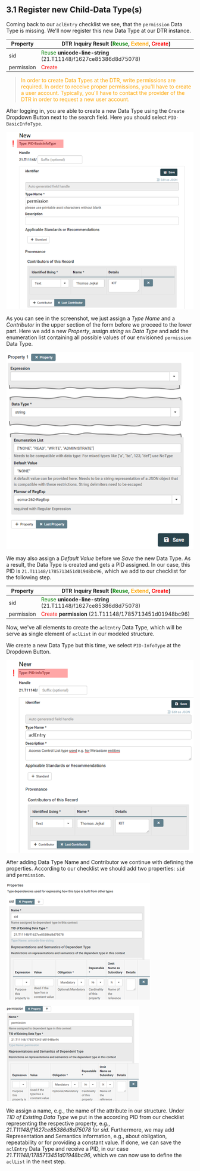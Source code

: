 ## 3.1 Register new Child-Data Type(s)

Coming back to our `aclEntry` checklist we see, that the `permission` Data Type is missing. We'll now register this new Data Type at our DTR instance.

| Property   | DTR Inquiry Result (<span style="color:green">Reuse</span>, <span style="color:orange">Extend</span>, <span style="color:red">Create</span>) |
| ---------- | ------------------------------------------------------------ |
| sid        | <span style="color:green">Reuse</span> **unicode-line-string** (21.T11148/f1627ce85386d8d75078) |
| permission | <span style="color:red">Create</span>                        |




><span style="color:orange">In order to create Data Types at the DTR, write permissions are required. In order to receive proper permissions, you'll have to create a user account. Typically, you'll have to contact the provider of the DTR in order to request a new user account.</span>



After logging in, you are able to create a new Data Type using the `Create` Dropdown Button next to the search field. Here you should select `PID-BasicInfoType`.

![](./images/datatype_permission_create_1.png)

As you can see in the screenshot, we just assign a *Type Name* and a *Contributor* in the upper section of the form before we proceed to the lower part. Here we add a new *Property*, assign *string* as *Data Type* and add the enumeration list containing all possible values of our envisioned `permission` Data Type.

![](./images/datatype_permission_create_2.png)

We may also assign a *Default Value* before we *Save* the new Data Type. As a result, the Data Type is created and gets a PID assigned. In our case, this PID is `21.T11148/1785713451d01948bc96`, which we add to our checklist for the following step.

| Property   | DTR Inquiry Result (<span style="color:green">Reuse</span>, <span style="color:orange">Extend</span>, <span style="color:red">Create</span>) |
| ---------- | ------------------------------------------------------------ |
| sid        | <span style="color:green">Reuse</span> **unicode-line-string** (21.T11148/f1627ce85386d8d75078) |
| permission | <span style="color:red">Create</span> **permission** (21.T11148/1785713451d01948bc96) |

Now, we've all elements to create the `aclEntry` Data Type, which will be serve as single element of `aclList` in our modeled structure.

We create a new Data Type but this time, we select `PID-InfoType` at the Dropdown Button.

 ![](./images/datatype_aclentry_create_1.png)

After adding Data Type Name and Contributor we continue with defining the properties. According to our checklist we should add two properties: `sid` and `permission`.

![](./images/datatype_aclentry_create_2.png)

![](./images/datatype_aclentry_create_3.png)

We assign a name, e.g., the name of the attribute in our structure. Under *TID of Existing Data Type* we put in the according PID from our checklist representing the respective property, e.g., *21.T11148/f1627ce85386d8d75078* for *sid*. Furthermore, we may add Representation and Semantics information, e.g., about obligation, repeatability or for providing a constant value. If done, we can save the `aclEntry` Data Type and receive a PID, in our case *21.T11148/1785713451d01948bc96*, which we can now use to define the `aclList` in the next step. 
